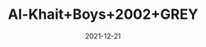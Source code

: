 ---
title: 'Al-Khait+Boys+2002+GREY'
date: '2021-12-21' 
metatag: '' 
inventory: '3.0' 
draft: false 
# meta description 
shortDescripton: 'Al-Khait+Boys+2002+GREY'
description: 'Boys'
longdescription: ''
featured: False
# product Price
price: '2093.7'
priceBefore: '2991.0'
# Product Short Description
shortDescription: 'Al-Khait+Boys+2002+GREY'
productID: 'C670F201-6762-EC11-995F-005056B3A416'
type: 'products'
category: 'Boys' 
thumnailproduct: 'https://alkhait.eralive.net/images/products/C670F201-6762-EC11-995F-005056B3A4161.png' 
images:
  - image: 'images/products/C670F201-6762-EC11-995F-005056B3A4161.png'  
  - image: 'images/products/C670F201-6762-EC11-995F-005056B3A4162.png'  
  - image: 'images/products/C670F201-6762-EC11-995F-005056B3A4163.png'  
---